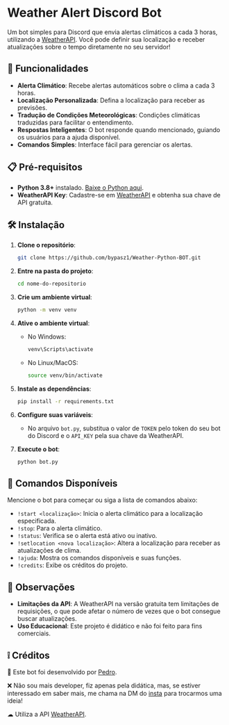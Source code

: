 
# Weather Alert Discord Bot

Um bot simples para Discord que envia alertas climáticos a cada 3 horas, utilizando a [WeatherAPI](https://www.weatherapi.com). Você pode definir sua localização e receber atualizações sobre o tempo diretamente no seu servidor!

## 🚀 Funcionalidades

- **Alerta Climático**: Recebe alertas automáticos sobre o clima a cada 3 horas.
- **Localização Personalizada**: Defina a localização para receber as previsões.
- **Tradução de Condições Meteorológicas**: Condições climáticas traduzidas para facilitar o entendimento.
- **Respostas Inteligentes**: O bot responde quando mencionado, guiando os usuários para a ajuda disponível.
- **Comandos Simples**: Interface fácil para gerenciar os alertas.

## 📋 Pré-requisitos

- **Python 3.8+** instalado. [Baixe o Python aqui](https://www.python.org/downloads/).
- **WeatherAPI Key**: Cadastre-se em [WeatherAPI](https://www.weatherapi.com/signup.aspx) e obtenha sua chave de API gratuita.

## 🛠️ Instalação

1. **Clone o repositório**:

   ```bash
   git clone https://github.com/bypasz1/Weather-Python-BOT.git
   ```

2. **Entre na pasta do projeto**:

   ```bash
   cd nome-do-repositorio
   ```

3. **Crie um ambiente virtual**:

   ```bash
   python -m venv venv
   ```

4. **Ative o ambiente virtual**:

   - No Windows:
     ```bash
     venv\Scripts\activate
     ```

   - No Linux/MacOS:
     ```bash
     source venv/bin/activate
     ```

5. **Instale as dependências**:

   ```bash
   pip install -r requirements.txt
   ```

6. **Configure suas variáveis**:
   - No arquivo `bot.py`, substitua o valor de `TOKEN` pelo token do seu bot do Discord e o `API_KEY` pela sua chave da WeatherAPI.

7. **Execute o bot**:

   ```bash
   python bot.py
   ```

## 🚦 Comandos Disponíveis

Mencione o bot para começar ou siga a lista de comandos abaixo:

- `!start <localização>`: Inicia o alerta climático para a localização especificada.
- `!stop`: Para o alerta climático.
- `!status`: Verifica se o alerta está ativo ou inativo.
- `!setlocation <nova localização>`: Altera a localização para receber as atualizações de clima.
- `!ajuda`: Mostra os comandos disponíveis e suas funções.
- `!credits`: Exibe os créditos do projeto.

## 📝 Observações

- **Limitações da API**: A WeatherAPI na versão gratuita tem limitações de requisições, o que pode afetar o número de vezes que o bot consegue buscar atualizações.
- **Uso Educacional**: Este projeto é didático e não foi feito para fins comerciais.

## ❕ Créditos

👤 Este bot foi desenvolvido por [Pedro](https://www.instagram.com/p3dr0.012).

❌ Não sou mais developer, fiz apenas pela didática, mas, se estiver interessado em saber mais, me chama na DM do [insta](https://www.instagram.com/p3dr0.012) para trocarmos uma ideia!

☁ Utiliza a API [WeatherAPI](https://www.weatherapi.com).
